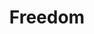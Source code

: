 ---
pid: FS287
title: Freedom
location_transcription: Within Franklin Square maybe?
zipcode: '19106'
outside_phl: 
neighborhood: Society Hill,Old City
age: '60'
age_range: 60-69
instagram: 
image_file_name: FS_287.jpg
proposal_transcription: |-
  soapboxes where people can stand up to provide FREE SPEECH. (and let people actually stand and talk!)
  Have megaphones on posts too!
  Have a nicer landscaper and grass management too.
topic: Human Rights,Freedom
topic_summary: 0, 0
type: Space,Sculpture Statue
keywords_other: free speech
credit: Linda
image_labels: 
twitter: 
facebook: 
permalink: "/monuments/fs287/"
layout: item-page
---